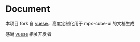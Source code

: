 # Document

本项目 fork 自 [vuese](https://vuese.github.io/website/zh/)，高度定制化用于 mpx-cube-ui 的文档生成

感谢 [vuese](https://vuese.github.io/website/zh/) 相关开发者
